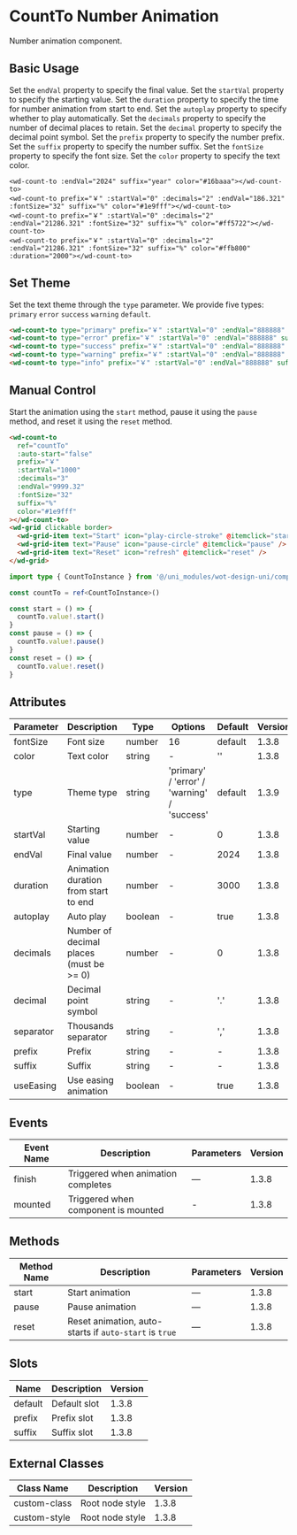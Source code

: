 # CountTo Number Animation

Number animation component.

## Basic Usage

Set the `endVal` property to specify the final value.
Set the `startVal` property to specify the starting value.
Set the `duration` property to specify the time for number animation from start to end.
Set the `autoplay` property to specify whether to play automatically.
Set the `decimals` property to specify the number of decimal places to retain.
Set the `decimal` property to specify the decimal point symbol.
Set the `prefix` property to specify the number prefix.
Set the `suffix` property to specify the number suffix.
Set the `fontSize` property to specify the font size.
Set the `color` property to specify the text color.

```vue
<wd-count-to :endVal="2024" suffix="year" color="#16baaa"></wd-count-to>
<wd-count-to prefix="￥" :startVal="0" :decimals="2" :endVal="186.321" :fontSize="32" suffix="%" color="#1e9fff"></wd-count-to>
<wd-count-to prefix="￥" :startVal="0" :decimals="2" :endVal="21286.321" :fontSize="32" suffix="%" color="#ff5722"></wd-count-to>
<wd-count-to prefix="￥" :startVal="0" :decimals="2" :endVal="21286.321" :fontSize="32" suffix="%" color="#ffb800" :duration="2000"></wd-count-to>
```

## Set Theme

Set the text theme through the <code>type</code> parameter. We provide five types: <code>primary</code> <code>error</code> <code>success</code> <code>warning</code> <code>default</code>.

```html
<wd-count-to type="primary" prefix="￥" :startVal="0" :endVal="888888" suffix="%"></wd-count-to>
<wd-count-to type="error" prefix="￥" :startVal="0" :endVal="888888" suffix="%"></wd-count-to>
<wd-count-to type="success" prefix="￥" :startVal="0" :endVal="888888" suffix="%"></wd-count-to>
<wd-count-to type="warning" prefix="￥" :startVal="0" :endVal="888888" suffix="%"></wd-count-to>
<wd-count-to type="info" prefix="￥" :startVal="0" :endVal="888888" suffix="%"></wd-count-to>
```

## Manual Control

Start the animation using the `start` method, pause it using the `pause` method, and reset it using the `reset` method.

```html
<wd-count-to
  ref="countTo"
  :auto-start="false"
  prefix="￥"
  :startVal="1000"
  :decimals="3"
  :endVal="9999.32"
  :fontSize="32"
  suffix="%"
  color="#1e9fff"
></wd-count-to>
<wd-grid clickable border>
  <wd-grid-item text="Start" icon="play-circle-stroke" @itemclick="start" />
  <wd-grid-item text="Pause" icon="pause-circle" @itemclick="pause" />
  <wd-grid-item text="Reset" icon="refresh" @itemclick="reset" />
</wd-grid>
```

```ts
import type { CountToInstance } from '@/uni_modules/wot-design-uni/components/wd-count-to/types'

const countTo = ref<CountToInstance>()

const start = () => {
  countTo.value!.start()
}
const pause = () => {
  countTo.value!.pause()
}
const reset = () => {
  countTo.value!.reset()
}
```

## Attributes

| Parameter  | Description                                   | Type    | Options                                      | Default | Version |
| ---------- | --------------------------------------------- | ------- | -------------------------------------------- | ------- | ------- |
| fontSize   | Font size                                     | number  | 16                                           | default | 1.3.8   |
| color      | Text color                                    | string  | -                                            | ''      | 1.3.8   |
| type       | Theme type                                    | string  | 'primary' / 'error' / 'warning' / 'success'  | default | 1.3.9   |
| startVal   | Starting value                                | number  | -                                            | 0       | 1.3.8   |
| endVal     | Final value                                   | number  | -                                            | 2024    | 1.3.8   |
| duration   | Animation duration from start to end          | number  | -                                            | 3000    | 1.3.8   |
| autoplay   | Auto play                                     | boolean | -                                            | true    | 1.3.8   |
| decimals   | Number of decimal places (must be >= 0)       | number  | -                                            | 0       | 1.3.8   |
| decimal    | Decimal point symbol                          | string  | -                                            | '.'     | 1.3.8   |
| separator  | Thousands separator                           | string  | -                                            | ','     | 1.3.8   |
| prefix     | Prefix                                        | string  | -                                            | -       | 1.3.8   |
| suffix     | Suffix                                        | string  | -                                            | -       | 1.3.8   |
| useEasing  | Use easing animation                          | boolean | -                                            | true    | 1.3.8   |

## Events

| Event Name | Description                           | Parameters | Version |
| ---------- | ------------------------------------- | ---------- | ------- |
| finish     | Triggered when animation completes    | —          | 1.3.8   |
| mounted    | Triggered when component is mounted   | -          | 1.3.8   |

## Methods

| Method Name | Description                                                      | Parameters | Version |
| ----------- | ---------------------------------------------------------------- | ---------- | ------- |
| start       | Start animation                                                  | —          | 1.3.8   |
| pause       | Pause animation                                                  | —          | 1.3.8   |
| reset       | Reset animation, auto-starts if `auto-start` is `true`           | —          | 1.3.8   |

## Slots

| Name    | Description    | Version |
| ------- | -------------- | ------- |
| default | Default slot   | 1.3.8   |
| prefix  | Prefix slot    | 1.3.8   |
| suffix  | Suffix slot    | 1.3.8   |

## External Classes

| Class Name    | Description      | Version |
| ------------- | ---------------- | ------- |
| custom-class  | Root node style  | 1.3.8   |
| custom-style  | Root node style  | 1.3.8   |